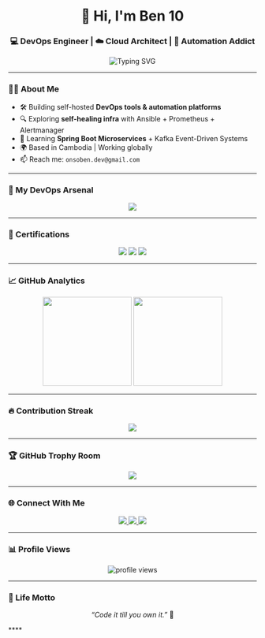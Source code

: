 <h1 align="center">🚀 Hi, I'm Ben 10</h1>

<h3 align="center">💻 DevOps Engineer | ☁️ Cloud Architect | 🔁 Automation Addict</h3>

<p align="center">
  <img src="https://readme-typing-svg.demolab.com?font=Fira+Code&size=22&pause=1000&color=00FFBB&center=true&vCenter=true&width=600&lines=🚀+CI%2FCD+Ninja+in+Action;☁️+Cloud+Cost+Optimizer;🛠️+Terraform+Everything;🧠+Always+Learning+New+Techs" alt="Typing SVG" />
</p>

---

### 👨‍💻 About Me

- 🛠️ Building self-hosted **DevOps tools & automation platforms**
- 🔍 Exploring **self-healing infra** with Ansible + Prometheus + Alertmanager
- 🎯 Learning **Spring Boot Microservices** + Kafka Event-Driven Systems
- 🌍 Based in Cambodia | Working globally
- 📫 Reach me: `onsoben.dev@gmail.com`

---

### 🧰 My DevOps Arsenal

<p align="center">
  <img src="https://skillicons.dev/icons?i=aws,gcp,docker,kubernetes,jenkins,terraform,ansible,helm,prometheus,grafana,git,github,linux,bash,java,python&perline=8" />
</p>

---

### 🏅 Certifications

<p align="center">
  <img src="https://img.shields.io/badge/AWS-Cloud_Practitioner-232F3E?style=for-the-badge&logo=amazonaws&logoColor=white" />
  <img src="https://img.shields.io/badge/Terraform-HashiCorp-844FBA?style=for-the-badge&logo=terraform&logoColor=white" />
  <img src="https://img.shields.io/badge/Linux-Foundation-0078D6?style=for-the-badge&logo=linux&logoColor=white" />
</p>

---

### 📈 GitHub Analytics

<p align="center">
  <img src="https://github-readme-stats.vercel.app/api?username=jessiebrownleo&show_icons=true&theme=tokyonight&hide_border=true&rank_icon=github" height="180"/>
  <img src="https://github-readme-stats.vercel.app/api/top-langs/?username=jessiebrownleo&layout=compact&theme=tokyonight&hide_border=true" height="180"/>
</p>

---

### 🔥 Contribution Streak

<p align="center">
  <img src="https://streak-stats.demolab.com?user=jessiebrownleo&theme=tokyonight&hide_border=true"/>
</p>

---

### 🏆 GitHub Trophy Room

<p align="center">
  <img src="https://github-profile-trophy.vercel.app/?username=jessiebrownleo&theme=tokyonight&no-bg=true&no-frame=true&margin-w=15&row=1" />
</p>

---

### 🌐 Connect With Me

<p align="center">
  <a href="https://facebook.com/on.soben.devops" target="_blank">
    <img src="https://img.shields.io/badge/Facebook-1877F2?style=for-the-badge&logo=facebook&logoColor=white" />
  </a>
  <a href="https://t.me/onsoben" target="_blank">
    <img src="https://img.shields.io/badge/Telegram-26A5E4?style=for-the-badge&logo=telegram&logoColor=white" />
  </a>
  <a href="mailto:onsoben.dev@gmail.com">
    <img src="https://img.shields.io/badge/Gmail-red?style=for-the-badge&logo=gmail&logoColor=white" />
  </a>
</p>

---

### 📊 Profile Views

<p align="center">
  <img src="https://komarev.com/ghpvc/?username=jessiebrownleo&label=Profile+Views&color=0e75b6&style=flat" alt="profile views" />
</p>

---

### 🧠 Life Motto

<p align="center">
  <em>“Code it till you own it.”</em> 🚀
</p>
****
